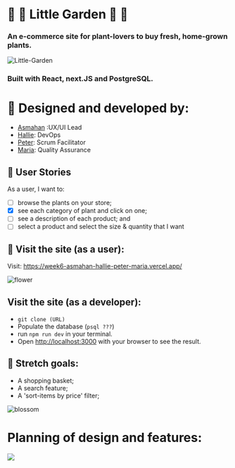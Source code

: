 # :cherry_blossom: 🌻 Little Garden :hibiscus: :tulip:
### An e-commerce site for plant-lovers to buy fresh, home-grown plants.

![Little-Garden](https://user-images.githubusercontent.com/45575016/174259557-442b89a5-5199-4086-b356-90cfc9e16bde.png)


### Built with React, next.JS and PostgreSQL. 

# :blossom: Designed and developed by: 
- [Asmahan](https://github.com/AsmahanM) :UX/UI Lead
- [Hallie](https://github.com/vasystus): DevOps
- [Peter](https://github.com/PJSalter): Scrum Facilitator
- [Maria](https://github.com/mariaalouisaa): Quality Assurance


## :bouquet: User Stories
As a user, I want to:
- [ ] browse the plants on your store;
- [x] see each category of plant and click on one;
- [ ] see a description of each product; and
- [ ] select a product and select the size & quantity that I want

## :rose: Visit the site (as a user):

Visit: https://week6-asmahan-hallie-peter-maria.vercel.app/


![flower](https://user-images.githubusercontent.com/45575016/174260915-10084416-a9c5-4445-9035-2e528025877e.gif)


## Visit the site (as a developer):
- `git clone (URL)`
- Populate the database (`psql ???`)
- run `npm run dev` in your terminal.
- Open [http://localhost:3000](http://localhost:3000) with your browser to see the result.


## :cactus: Stretch goals:
- A shopping basket;
- A search feature;
- A 'sort-items by price' filter;

![blossom](https://user-images.githubusercontent.com/45575016/174261298-1efdc22b-eee5-4824-abe1-a7362f87f1e2.gif)

# Planning of design and features:

![](https://i.imgur.com/zu00cbw.png)





